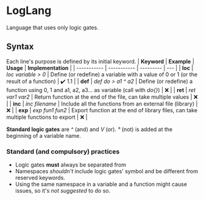# LogLang
Language that uses only logic gates.
## Syntax
Each line's purpose is defined by its initial keyword.
| **Keyword** | **Example**             | **Usage**                                                                                   | **Implementation** |
| ----------- | -----------             | ---------                                                                                   | ---                |
| **loc**     | *loc variable > 0*      | Define (or redefine) a variable with a value of 0 or 1 (or the result of a function)        | ✔️ 1.1            |
| **def**     | *def do > a1 ^ a2*      | Define (or redefine) a function using 0, 1 and a1, a2, a3... as variable (call with *do{}*) | ❌                |
| **ret**     | *ret var1 var2*         | Return function at the end of the file, can take multiple values                            | ❌                |
| **inc**     | *inc filename*          | Include all the functions from an external file (library)                                   | ❌                |
| **exp**     | *exp fun1 fun2*         | Export function at the end of library files, can take multiple functions to export          | ❌                |

**Standard logic gates** are *^* (and) and *V* (or). *°* (not) is added at the beginning of a variable name.  
### Standard (and compulsory) practices
+ Logic gates **must** always be separated from 
+ Namespaces *shouldn't* include logic gates' symbol and be different from reserved keywords.
+ Using the same namespace in a variable and a function might cause issues, so it's *not suggested* to do so.
